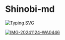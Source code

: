 # Shinobi-md

 <a href="https://git.io/typing-svg"><img src="https://readme-typing-svg.demolab.com?font=Black+Ops+One&size=50&pause=1000&color=1BAFBAFF&center=true&width=910&height=100&lines=THANKS FOR CHOOSING ;QUEEN+RIAS;MULTI+DEVICE+WHATSAPP+BOT;CREATED+BY+TOXXIC+BOY;RELEASED+26.11.24" alt="Typing SVG" /></a>
  </p>
  <a href="https://i.ibb.co/YQQZNhY/rias4.jpg"><img src="https://i.ibb.co/YQQZNhY/rias4.jpg" alt="IMG-20241124-WA0446" border="0"></a>
